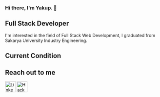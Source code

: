 ### Hi there, I'm Yakup. 👋

## Full Stack Developer

I'm interested in the field of Full Stack Web Development, I graduated from Sakarya University Industry Engineering.

## Current Condition



## Reach out to me

[<img width="35" title="LinkedIn" src="https://avatars.githubusercontent.com/u/357098?s=200&v=4" align="left" />](https://www.linkedin.com/in/celikyakup/)
[<img width="35" title="HackerRank" src="https://avatars.githubusercontent.com/u/1030588?s=200&v=4" align="left" />](https://www.hackerrank.com/yakupcelik1_a)

